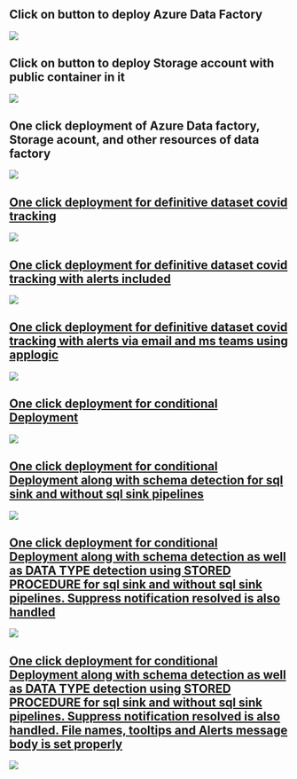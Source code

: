<h2> Click on button to deploy Azure Data Factory </h2>
<a href="https://portal.azure.com/#create/Microsoft.Template/uri/https%3A%2F%2Fraw.githubusercontent.com%2FAzure%2Fazure-quickstart-templates%2Fmaster%2F101-data-factory-v2-create%2Fazuredeploy.json" target="_blank">
  <img src="https://aka.ms/deploytoazurebutton"/>
</a>
<h2> Click on button to deploy Storage account with public container in it </h2>
<a href="https://portal.azure.com/#create/Microsoft.Template/uri/https%3A%2F%2Fraw.githubusercontent.com%2FAzure%2Fazure-quickstart-templates%2Fmaster%2F101-storage-blob-container%2Fazuredeploy.json" target="_blank">
  <img src="https://aka.ms/deploytoazurebutton"/>
</a>

<h2> One click deployment of Azure Data factory, Storage acount, and other resources of data factory </h2>
<a href="https://portal.azure.com/#create/Microsoft.Template/uri/https%3A%2F%2Fraw.githubusercontent.com%2Fassadullah96%2FAzureARMTemplates%2Fmain%2Farm_template.json
" target="_blank">
  <img src="https://aka.ms/deploytoazurebutton"/>
  
  
<h2> One click deployment for definitive dataset covid tracking </h2>
<a href="https://portal.azure.com/#create/Microsoft.Template/uri/https%3A%2F%2Fraw.githubusercontent.com%2Fassadullah96%2Fcovid_tracking_adf_arm_template%2Fmain%2Fdefinitive_dataset_adf.json" target="_blank">
  <img src="https://aka.ms/deploytoazurebutton"/>
  
<h2> One click deployment for definitive dataset covid tracking with alerts included </h2>
<a href="https://portal.azure.com/#create/Microsoft.Template/uri/https%3A%2F%2Fraw.githubusercontent.com%2Fassadullah96%2FAzureARMTemplates%2Fmain%2Fdefinitive_dataset_adf_withAlerts.json" target="_blank">
  <img src="https://aka.ms/deploytoazurebutton"/>

<h2> One click deployment for definitive dataset covid tracking with alerts via email and ms teams using applogic </h2>
<a href="https://portal.azure.com/#create/Microsoft.Template/uri/https%3A%2F%2Fraw.githubusercontent.com%2Fassadullah96%2FAzureARMTemplates%2Fmain%2Farm_template_alerts_msteams_applogic_actionGroup.json
" target="_blank">
  <img src="https://aka.ms/deploytoazurebutton"/>

<h2> One click deployment for conditional Deployment </h2>
<a href="https://portal.azure.com/#create/Microsoft.Template/uri/https%3A%2F%2Fraw.githubusercontent.com%2Fassadullah96%2FAzureARMTemplates%2Fmain%2Fconditional_Deployment.json
" target="_blank">
  <img src="https://aka.ms/deploytoazurebutton"/>
  

<h2> One click deployment for conditional Deployment along with schema detection for sql sink and without sql sink pipelines </h2>
<a href="https://portal.azure.com/#create/Microsoft.Template/uri/https%3A%2F%2Fraw.githubusercontent.com%2Fassadullah96%2FAzureARMTemplates%2Fmain%2FschemaDetection.json
" target="_blank">
  <img src="https://aka.ms/deploytoazurebutton"/>
  
  <h2> One click deployment for conditional Deployment along with schema detection as well as DATA TYPE detection using STORED PROCEDURE for sql sink and without sql sink pipelines. Suppress notification resolved is also handled </h2>
<a href="https://portal.azure.com/#create/Microsoft.Template/uri/https%3A%2F%2Fraw.githubusercontent.com%2Fassadullah96%2FAzureARMTemplates%2Fmain%2FdataTypeDetectionStoreProc.json
" target="_blank">
  <img src="https://aka.ms/deploytoazurebutton"/>

<h2> One click deployment for conditional Deployment along with schema detection as well as DATA TYPE detection using STORED PROCEDURE for sql sink and without sql sink pipelines. Suppress notification resolved is also handled. File names, tooltips and Alerts message body is set properly</h2>
<a href="https://portal.azure.com/#create/Microsoft.Template/uri/https%3A%2F%2Fraw.githubusercontent.com%2Fassadullah96%2FAzureARMTemplates%2Fmain%2FfinaltemplateWithoutLinkedTemplate.json
" target="_blank">
  <img src="https://aka.ms/deploytoazurebutton"/>
  
